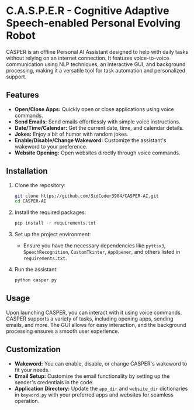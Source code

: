 # C.A.S.P.E.R - Cognitive Adaptive Speech-enabled Personal Evolving Robot

CASPER is an offline Personal AI Assistant designed to help with daily tasks without relying on an internet connection. It features voice-to-voice communication using NLP techniques, an interactive GUI, and background processing, making it a versatile tool for task automation and personalized support.

## Features

- **Open/Close Apps:** Quickly open or close applications using voice commands.
- **Send Emails:** Send emails effortlessly with simple voice instructions.
- **Date/Time/Calendar:** Get the current date, time, and calendar details.
- **Jokes:** Enjoy a bit of humor with random jokes.
- **Enable/Disable/Change Wakeword:** Customize the assistant's wakeword to your preference.
- **Website Opening:** Open websites directly through voice commands.

## Installation

1. Clone the repository:
    ```bash
    git clone https://github.com/SidCoder3904/CASPER-AI.git
    cd CASPER-AI
    ```

2. Install the required packages:
    ```bash
    pip install -r requirements.txt
    ```

3. Set up the project environment:
    - Ensure you have the necessary dependencies like `pyttsx3`, `SpeechRecognition`, `CustomTkinter`, `AppOpener`, and others listed in `requirements.txt`.

4. Run the assistant:
    ```bash
    python casper.py
    ```

## Usage

Upon launching CASPER, you can interact with it using voice commands. CASPER supports a variety of tasks, including opening apps, sending emails, and more. The GUI allows for easy interaction, and the background processing ensures a smooth user experience.

## Customization

- **Wakeword:** You can enable, disable, or change CASPER's wakeword to fit your needs.
- **Email Setup:** Customize the email functionality by setting up the sender's credentials in the code.
- **Application Directory:** Update the `app_dir` and `website_dir` dictionaries in `keyword.py` with your preferred apps and websites for seamless operation.

